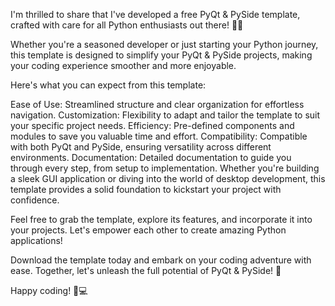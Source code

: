 I'm thrilled to share that I've developed a free PyQt & PySide template, crafted with care for all Python enthusiasts out there! 🐍✨

Whether you're a seasoned developer or just starting your Python journey, this template is designed to simplify your PyQt & PySide projects, making your coding experience smoother and more enjoyable.

Here's what you can expect from this template:

Ease of Use: Streamlined structure and clear organization for effortless navigation.
Customization: Flexibility to adapt and tailor the template to suit your specific project needs.
Efficiency: Pre-defined components and modules to save you valuable time and effort.
Compatibility: Compatible with both PyQt and PySide, ensuring versatility across different environments.
Documentation: Detailed documentation to guide you through every step, from setup to implementation.
Whether you're building a sleek GUI application or diving into the world of desktop development, this template provides a solid foundation to kickstart your project with confidence.

Feel free to grab the template, explore its features, and incorporate it into your projects. Let's empower each other to create amazing Python applications!

Download the template today and embark on your coding adventure with ease. Together, let's unleash the full potential of PyQt & PySide! 🚀

Happy coding! 🐍💻
